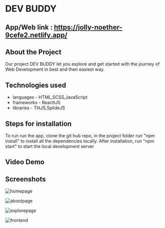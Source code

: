 # DEV BUDDY
## App/Web link : https://jolly-noether-9cefe2.netlify.app/

## About the Project
 Our project DEV BUDDY let you explore and get started with the journey of Web Development in best and then easiest way.

## Technologies used
- languages - HTML,SCSS,JavaScript
- frameworks - ReacttJS
- libraries - TiltJS,SplideJS

## Steps for installation
To run run the app, clone the git hub repo, in the project folder run "npm install" to install all the dependencies locally.
After installation, run "npm start" to start the local development server

## Video Demo 


## Screenshots 

![homepage](https://user-images.githubusercontent.com/79051028/132126460-850c4ab2-6f69-4d9c-bd5b-3a6d1fb254b2.png)



![aboutpage](https://user-images.githubusercontent.com/79051028/132126468-87bccc4e-f8c7-4d2b-a474-b577492c0d63.png)



![explorepage](https://user-images.githubusercontent.com/79051028/132126474-ba6b83c7-154a-48bb-8739-4cf4eb3e2870.png)



![frontend](https://user-images.githubusercontent.com/79051028/132126497-726c73c4-0954-4857-ac6b-b75261e2af70.png)


